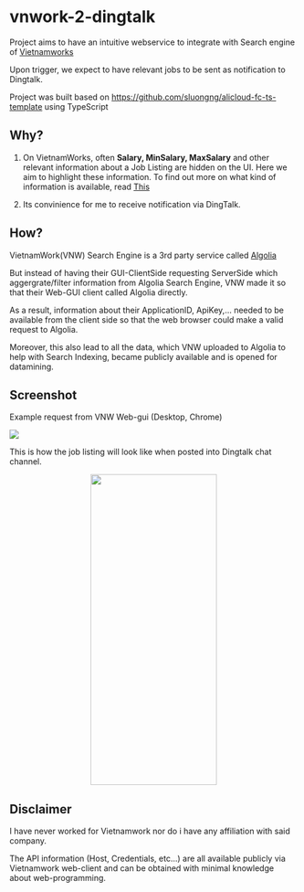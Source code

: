 # vnwork-2-dingtalk

Project aims to have an intuitive webservice to integrate with Search engine of [Vietnamworks](https://www.vietnamworks.com/)

Upon trigger, we expect to have relevant jobs to be sent as notification to Dingtalk.

Project was built based on https://github.com/sluongng/alicloud-fc-ts-template using TypeScript

## Why?

1. On VietnamWorks, often **Salary, MinSalary, MaxSalary** and other relevant information about a Job Listing are hidden on the UI.
    Here we aim to highlight these information.
    To find out more on what kind of information is available, read [This](https://github.com/sluongng/vnwork-2-dingtalk/blob/master/src/algolia/model.ts#L121)

2. Its convinience for me to receive notification via DingTalk.

## How?

VietnamWork(VNW) Search Engine is a 3rd party service called [Algolia](https://www.algolia.com/doc/)

But instead of having their GUI-ClientSide requesting ServerSide which aggergrate/filter information from Algolia Search Engine, VNW made it so that their Web-GUI client called Algolia directly.

As a result, information about their ApplicationID, ApiKey,... needed to be available from the client side so that the web browser could make a valid request to Algolia.

Moreover, this also lead to all the data, which VNW uploaded to Algolia to help with Search Indexing, became publicly available and is opened for datamining.

## Screenshot

Example request from VNW Web-gui (Desktop, Chrome)

![](https://i.imgur.com/4H123cP.png)

This is how the job listing will look like when posted into Dingtalk chat channel.

<p align="center">
  <img width="221" height="544" src="https://i.imgur.com/rAFg28R.png">
</p>

## Disclaimer

I have never worked for Vietnamwork nor do i have any affiliation with said company.

The API information (Host, Credentials, etc...) are all available publicly via Vietnamwork web-client and can be obtained with minimal knowledge about web-programming.